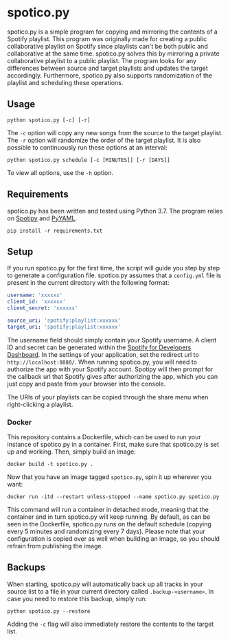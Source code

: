 # spotico.py

spotico.py is a simple program for copying and mirroring the contents of a Spotify playlist.
This program was originally made for creating a public collaborative playlist on Spotify since playlists can't be both public and collaborative at the same time.
spotico.py solves this by mirroring a private collaborative playlist to a public playlist.
The program looks for any differences between source and target playlists and updates the target accordingly.
Furthermore, spotico.py also supports randomization of the playlist and scheduling these operations.

## Usage

```shell script
python spotico.py [-c] [-r]
```

The `-c` option will copy any new songs from the source to the target playlist.
The `-r` option will randomize the order of the target playlist.
It is also possible to continuously run these options at an interval:

```shell script
python spotico.py schedule [-c [MINUTES]] [-r [DAYS]]
```

To view all options, use the `-h` option.

## Requirements

spotico.py has been written and tested using Python 3.7.
The program relies on [Spotipy](https://github.com/plamere/spotipy) and [PyYAML](https://github.com/yaml/pyyaml).

```shell script
pip install -r requirements.txt
```

## Setup

If you run spotico.py for the first time, the script will guide you step by step to generate a configuration file.
spotico.py assumes that a `config.yml` file is present in the current directory with the following format:

```yaml
username: 'xxxxxx'
client_id: 'xxxxxx'
client_secret: 'xxxxxx'

source_uri: 'spotify:playlist:xxxxxx'
target_uri: 'spotify:playlist:xxxxxx'
```

The username field should simply contain your Spotify username.
A client ID and secret can be generated within the [Spotify for Developers Dashboard](https://developer.spotify.com/dashboard/).
In the settings of your application, set the redirect url to `http://localhost:8080/`.
When running spotico.py, you will need to authorize the app with your Spotify account.
Spotipy will then prompt for the callback url that Spotify gives after authorizing the app, which you can just copy and paste from your browser into the console.

The URIs of your playlists can be copied through the share menu when right-clicking a playlist.

### Docker

This repository contains a Dockerfile, which can be used to run your instance of spotico.py in a container.
First, make sure that spotico.py is set up and working.
Then, simply build an image:

```shell script
docker build -t spotico.py .
```

Now that you have an image tagged `spotico.py`, spin it up wherever you want:

```shell script
docker run -itd --restart unless-stopped --name spotico.py spotico.py
```

This command will run a container in detached mode, meaning that the container and in turn spotico.py will keep running.
By default, as can be seen in the Dockerfile, spotico.py runs on the default schedule (copying every 5 minutes and randomizing every 7 days).
Please note that your configuration is copied over as well when building an image, so you should refrain from publishing the image.

## Backups

When starting, spotico.py will automatically back up all tracks in your source list to a file in your current directory called `.backup-<username>`.
In case you need to restore this backup, simply run:

```shell script
python spotico.py --restore
```

Adding the `-c` flag will also immediately restore the contents to the target list.
